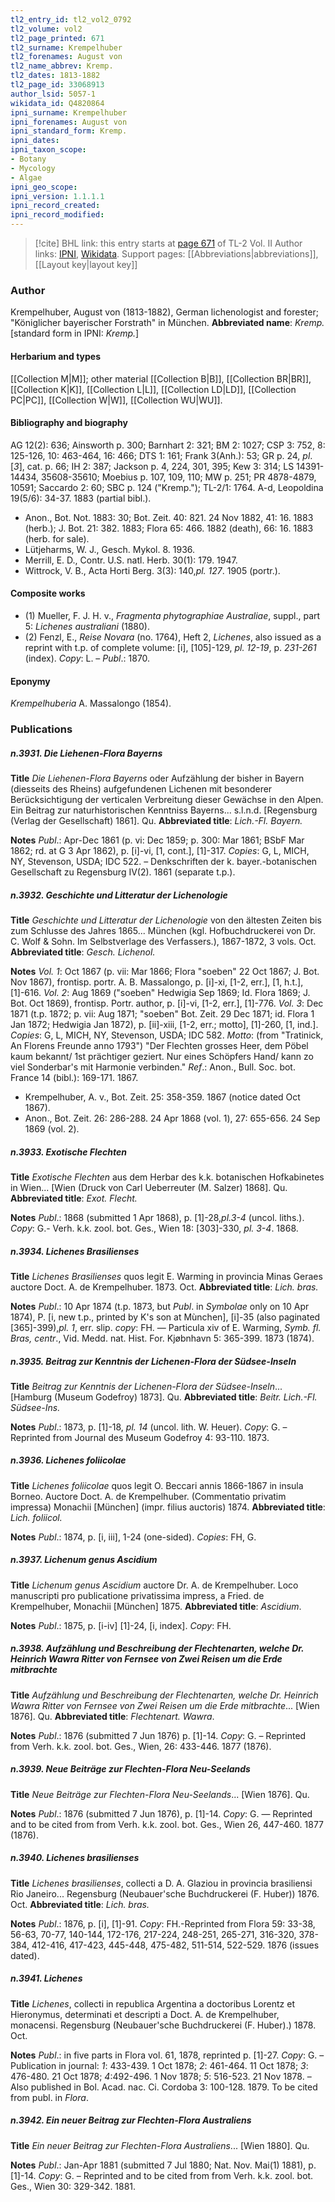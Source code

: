 ```yaml
---
tl2_entry_id: tl2_vol2_0792
tl2_volume: vol2
tl2_page_printed: 671
tl2_surname: Krempelhuber
tl2_forenames: August von
tl2_name_abbrev: Kremp.
tl2_dates: 1813-1882
tl2_page_id: 33068913
author_lsid: 5057-1
wikidata_id: Q4820864
ipni_surname: Krempelhuber
ipni_forenames: August von
ipni_standard_form: Kremp.
ipni_dates: 
ipni_taxon_scope: 
- Botany
- Mycology
- Algae
ipni_geo_scope: 
ipni_version: 1.1.1.1
ipni_record_created: 
ipni_record_modified:
---
```


> [!cite] BHL link: this entry starts at [page 671](https://www.biodiversitylibrary.org/page/33068913) of TL-2 Vol. II
> Author links: [IPNI](https://www.ipni.org/a/5057-1), [Wikidata](https://www.wikidata.org/wiki/Q4820864). Support pages: [[Abbreviations|abbreviations]], [[Layout key|layout key]]

### Author

Krempelhuber, August von (1813-1882), German lichenologist and forester; "Königlicher bayerischer Forstrath" in München. 
**Abbreviated name**: *Kremp.* \[standard form in IPNI: *Kremp.*\]

#### Herbarium and types

[[Collection M|M]]; other material [[Collection B|B]], [[Collection BR|BR]], [[Collection K|K]], [[Collection L|L]], [[Collection LD|LD]], [[Collection PC|PC]], [[Collection W|W]], [[Collection WU|WU]].

#### Bibliography and biography

AG 12(2): 636; Ainsworth p. 300; Barnhart 2: 321; BM 2: 1027; CSP 3: 752, 8: 125-126, 10: 463-464, 16: 466; DTS 1: 161; Frank 3(Anh.): 53; GR p. 24, *pl*. \[*3*\], cat. p. 66; IH 2: 387; Jackson p. 4, 224, 301, 395; Kew 3: 314; LS 14391-14434, 35608-35610; Moebius p. 107, 109, 110; MW p. 251; PR 4878-4879, 10591; Saccardo 2: 60; SBC p. 124 ("Kremp."); TL-2/1: 1764. A-d, Leopoldina 19(5/6): 34-37. 1883 (partial bibl.).
- Anon., Bot. Not. 1883: 30; Bot. Zeit. 40: 821. 24 Nov 1882, 41: 16. 1883 (herb.); J. Bot. 21: 382. 1883; Flora 65: 466. 1882 (death), 66: 16. 1883 (herb. for sale).
- Lütjeharms, W. J., Gesch. Mykol. 8. 1936.
- Merrill, E. D., Contr. U.S. natl. Herb. 30(1): 179. 1947.
- Wittrock, V. B., Acta Horti Berg. 3(3): 140,*pl. 127*. 1905 (portr.).

#### Composite works

- (1) Mueller, F. J. H. v., *Fragmenta phytographiae Australiae*, suppl., part 5: *Lichenes australiani* (1880).
- (2) Fenzl, E., *Reise Novara* (no. 1764), Heft 2, *Lichenes*, also issued as a reprint with t.p. of complete volume: \[i\], \[105\]-129, *pl. 12-19*, p. *231-261* (index). *Copy*: L. – *Publ*.: 1870.

#### Eponymy

*Krempelhuberia* A. Massalongo (1854).

### Publications

##### n.3931. Die Liehenen-Flora Bayerns

**Title**
*Die Liehenen-Flora Bayerns* oder Aufzählung der bisher in Bayern (diesseits des Rheins) aufgefundenen Lichenen mit besonderer Berücksichtigung der verticalen Verbreitung dieser Gewächse in den Alpen. Ein Beitrag zur naturhistorischen Kenntniss Bayerns... s.l.n.d. \[Regensburg (Verlag der Gesellschaft) 1861\]. Qu.
**Abbreviated title**: *Lich.-Fl. Bayern.*

**Notes**
*Publ*.: Apr-Dec 1861 (p. vi: Dec 1859; p. 300: Mar 1861; BSbF Mar 1862; rd. at G 3 Apr 1862), p. \[i\]-vi, \[1, cont.\], \[1\]-317. *Copies*: G, L, MICH, NY, Stevenson, USDA; IDC 522. – Denkschriften der k. bayer.-botanischen Gesellschaft zu Regensburg IV(2). 1861 (separate t.p.).

##### n.3932. Geschichte und Litteratur der Lichenologie

**Title**
*Geschichte und Litteratur der Lichenologie* von den ältesten Zeiten bis zum Schlusse des Jahres 1865... München (kgl. Hofbuchdruckerei von Dr. C. Wolf & Sohn. Im Selbstverlage des Verfassers.), 1867-1872, 3 vols. Oct.
**Abbreviated title**: *Gesch. Lichenol.*

**Notes**
*Vol. 1*: Oct 1867 (p. vii: Mar 1866; Flora "soeben" 22 Oct 1867; J. Bot. Nov 1867), frontisp. portr. A. B. Massalongo, p. \[i\]-xi, \[1-2, err.\], \[1, h.t.\], \[1\]-616.
*Vol. 2*: Aug 1869 ("soeben" Hedwigia Sep 1869; Id. Flora 1869; J. Bot. Oct 1869), frontisp. Portr. author, p. \[i\]-vi, \[1-2, err.\], \[1\]-776.
*Vol. 3*: Dec 1871 (t.p. 1872; p. vii: Aug 1871; "soeben" Bot. Zeit. 29 Dec 1871; id. Flora 1 Jan 1872; Hedwigia Jan 1872), p. \[ii\]-xiii, \[1-2, err.; motto\], \[1\]-260, \[1, ind.\].
*Copies*: G, L, MICH, NY, Stevenson, USDA; IDC 582.
*Motto*: (from "Tratinick, An Florens Freunde anno 1793") "Der Flechten grosses Heer, dem Pöbel kaum bekannt/ 1st prächtiger geziert. Nur eines Schöpfers Hand/ kann zo viel Sonderbar's mit Harmonie verbinden."
*Ref*.: Anon., Bull. Soc. bot. France 14 (bibl.): 169-171. 1867.
- Krempelhuber, A. v., Bot. Zeit. 25: 358-359. 1867 (notice dated Oct 1867).
- Anon., Bot. Zeit. 26: 286-288. 24 Apr 1868 (vol. 1), 27: 655-656. 24 Sep 1869 (vol. 2).

##### n.3933. Exotische Flechten

**Title**
*Exotische Flechten* aus dem Herbar des k.k. botanischen Hofkabinetes in Wien... \[Wien (Druck von Carl Ueberreuter (M. Salzer) 1868\]. Qu.
**Abbreviated title**: *Exot. Flecht.*

**Notes**
*Publ*.: 1868 (submitted 1 Apr 1868), p. \[1\]-28,*pl.3-4* (uncol. liths.). *Copy*: G.- Verh. k.k. zool. bot. Ges., Wien 18: \[303\]-330, *pl. 3-4*. 1868.

##### n.3934. Lichenes Brasilienses

**Title**
*Lichenes Brasilienses* quos legit E. Warming in provincia Minas Geraes auctore Doct. A. de Krempelhuber. 1873. Oct.
**Abbreviated title**: *Lich. bras.*

**Notes**
*Publ*.: 10 Apr 1874 (t.p. 1873, but *Publ*. in *Symbolae* only on 10 Apr 1874), P. \[i, new t.p., printed by K's son at Mùnchen\], \[i\]-35 (also paginated \[365\]-399),*pl. 1*, err. slip. *copy*: FH. — Particula xiv of E. Warming, *Symb. fl. Bras, centr*., Vid. Medd. nat. Hist. For. Kjøbnhavn 5: 365-399. 1873 (1874).

##### n.3935. Beitrag zur Kenntnis der Lichenen-Flora der Südsee-Inseln

**Title**
*Beitrag zur Kenntnis der Lichenen-Flora der Südsee-Inseln*... \[Hamburg (Museum Godefroy) 1873\]. Qu.
**Abbreviated title**: *Beitr. Lich.-Fl. Südsee-Ins.*

**Notes**
*Publ*.: 1873, p. \[1\]-18, *pl. 14* (uncol. lith. W. Heuer). *Copy*: G. – Reprinted from Journal des Museum Godefroy 4: 93-110. 1873.

##### n.3936. Lichenes foliicolae

**Title**
*Lichenes foliicolae* quos legit O. Beccari annis 1866-1867 in insula Borneo. Auctore Doct. A. de Krempelhuber. (Commentatio privatim impressa) Monachii \[München\] (impr. filius auctoris) 1874.
**Abbreviated title**: *Lich. foliicol.*

**Notes**
*Publ*.: 1874, p. \[i, iii\], 1-24 (one-sided). *Copies*: FH, G.

##### n.3937. Lichenum genus Ascidium

**Title**
*Lichenum genus Ascidium* auctore Dr. A. de Krempelhuber. Loco manuscripti pro publicatione privatissima impress, a Fried. de Krempelhuber, Monachii \[München\] 1875.
**Abbreviated title**: *Ascidium*.

**Notes**
*Publ*.: 1875, p. \[i-iv\] \[1\]-24, \[i, index\]. *Copy*: FH.

##### n.3938. Aufzählung und Beschreibung der Flechtenarten, welche Dr. Heinrich Wawra Ritter von Fernsee von Zwei Reisen um die Erde mitbrachte

**Title**
*Aufzählung und Beschreibung der Flechtenarten, welche Dr. Heinrich Wawra Ritter von Fernsee von Zwei Reisen um die Erde mitbrachte*... \[Wien 1876\]. Qu.
**Abbreviated title**: *Flechtenart. Wawra*.

**Notes**
*Publ*.: 1876 (submitted 7 Jun 1876) p. \[1\]-14. *Copy*: G. – Reprinted from Verh. k.k. zool. bot. Ges., Wien, 26: 433-446. 1877 (1876).

##### n.3939. Neue Beiträge zur Flechten-Flora Neu-Seelands

**Title**
*Neue Beiträge zur Flechten-Flora Neu-Seelands*... \[Wien 1876\]. Qu.

**Notes**
*Publ*.: 1876 (submitted 7 Jun 1876), p. \[1\]-14. *Copy*: G. — Reprinted and to be cited from from Verh. k.k. zool. bot. Ges., Wien 26, 447-460. 1877 (1876).

##### n.3940. Lichenes brasilienses

**Title**
*Lichenes brasilienses*, collecti a D. A. Glaziou in provincia brasiliensi Rio Janeiro... Regensburg (Neubauer'sche Buchdruckerei (F. Huber)) 1876. Oct.
**Abbreviated title**: *Lich. bras.*

**Notes**
*Publ*.: 1876, p. \[i\], \[1\]-91. *Copy*: FH.-Reprinted from Flora 59: 33-38, 56-63, 70-77, 140-144, 172-176, 217-224, 248-251, 265-271, 316-320, 378-384, 412-416, 417-423, 445-448, 475-482, 511-514, 522-529. 1876 (issues dated).

##### n.3941. Lichenes

**Title**
*Lichenes*, collecti in republica Argentina a doctoribus Lorentz et Hieronymus, determinati et descripti a Doct. A. de Krempelhuber, monacensi. Regensburg (Neubauer'sche Buchdruckerei (F. Huber).) 1878. Oct.

**Notes**
*Publ*.: in five parts in Flora vol. 61, 1878, reprinted p. \[1\]-27. *Copy*: G. – Publication in journal: *1*: 433-439. 1 Oct 1878; *2*: 461-464. 11 Oct 1878; *3*: 476-480. 21 Oct 1878; *4*:492-496. 1 Nov 1878; *5*: 516-523. 21 Nov 1878. – Also published in Bol. Acad. nac. Ci. Cordoba 3: 100-128. 1879. To be cited from publ. in *Flora*.

##### n.3942. Ein neuer Beitrag zur Flechten-Flora Australiens

**Title**
*Ein neuer Beitrag zur Flechten-Flora Australiens*... \[Wien 1880\]. Qu.

**Notes**
*Publ*.: Jan-Apr 1881 (submitted 7 Jul 1880; Nat. Nov. Mai(1) 1881), p. \[1\]-14. *Copy*: G. – Reprinted and to be cited from from Verh. k.k. zool. bot. Ges., Wien 30: 329-342. 1881.

